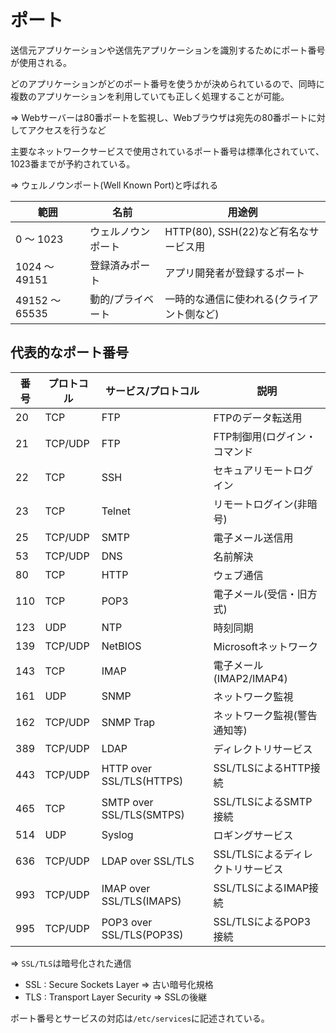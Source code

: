# ポート

送信元アプリケーションや送信先アプリケーションを識別するためにポート番号が使用される。

どのアプリケーションがどのポート番号を使うかが決められているので、同時に複数のアプリケーションを利用していても正しく処理することが可能。

=> Webサーバーは80番ポートを監視し、Webブラウザは宛先の80番ポートに対してアクセスを行うなど

主要なネットワークサービスで使用されているポート番号は標準化されていて、1023番までが予約されている。

=> ウェルノウンポート(Well Known Port)と呼ばれる

| 範囲           | 名前               | 用途例                                     |
|----------------|--------------------|--------------------------------------------|
| 0 ～ 1023      | ウェルノウンポート | HTTP(80), SSH(22)など有名なサービス用      |
| 1024 ～ 49151  | 登録済みポート     | アプリ開発者が登録するポート               |
| 49152 ～ 65535 | 動的/プライベート  | 一時的な通信に使われる(クライアント側など) |

## 代表的なポート番号

| 番号 | プロトコル | サービス/プロトコル      | 説明                              |
|------|------------|--------------------------|-----------------------------------|
| 20   | TCP        | FTP                      | FTPのデータ転送用                 |
| 21   | TCP/UDP    | FTP                      | FTP制御用(ログイン・コマンド      |
| 22   | TCP        | SSH                      | セキュアリモートログイン          |
| 23   | TCP        | Telnet                   | リモートログイン(非暗号)          |
| 25   | TCP/UDP    | SMTP                     | 電子メール送信用                  |
| 53   | TCP/UDP    | DNS                      | 名前解決                          |
| 80   | TCP        | HTTP                     | ウェブ通信                        |
| 110  | TCP        | POP3                     | 電子メール(受信・旧方式)          |
| 123  | UDP        | NTP                      | 時刻同期                          |
| 139  | TCP/UDP    | NetBIOS                  | Microsoftネットワーク             |
| 143  | TCP        | IMAP                     | 電子メール(IMAP2/IMAP4)           |
| 161  | UDP        | SNMP                     | ネットワーク監視                  |
| 162  | TCP/UDP    | SNMP Trap                | ネットワーク監視(警告通知等)      |
| 389  | TCP/UDP    | LDAP                     | ディレクトリサービス              |
| 443  | TCP/UDP    | HTTP over SSL/TLS(HTTPS) | SSL/TLSによるHTTP接続             |
| 465  | TCP        | SMTP over SSL/TLS(SMTPS) | SSL/TLSによるSMTP接続             |
| 514  | UDP        | Syslog                   | ロギングサービス                  |
| 636  | TCP/UDP    | LDAP over SSL/TLS        | SSL/TLSによるディレクトリサービス |
| 993  | TCP/UDP    | IMAP over SSL/TLS(IMAPS) | SSL/TLSによるIMAP接続             |
| 995  | TCP/UDP    | POP3 over SSL/TLS(POP3S) | SSL/TLSによるPOP3接続             |

=> `SSL/TLS`は暗号化された通信

- SSL : Secure Sockets Layer => 古い暗号化規格
- TLS : Transport Layer Security => SSLの後継

ポート番号とサービスの対応は`/etc/services`に記述されている。

